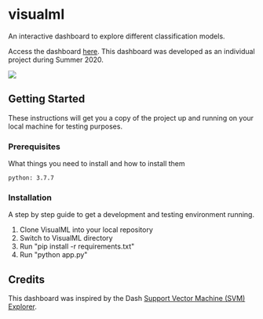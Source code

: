 # visualml
An interactive dashboard to explore different classification models.

Access the dashboard [here](https://visualml.herokuapp.com/). This dashboard was developed as an individual project during Summer 2020.

![](example.gif)


## Getting Started
These instructions will get you a copy of the project up and running on your local machine for testing purposes. 

### Prerequisites
What things you need to install and how to install them
```
python: 3.7.7
```

### Installation
A step by step guide to get a development and testing environment running.

1. Clone VisualML into your local repository
2. Switch to VisualML directory
3. Run "pip install -r requirements.txt"
3. Run "python app.py"


## Credits
This dashboard was inspired by the Dash [Support Vector Machine (SVM) Explorer](https://dash-gallery.plotly.host/dash-svm/).